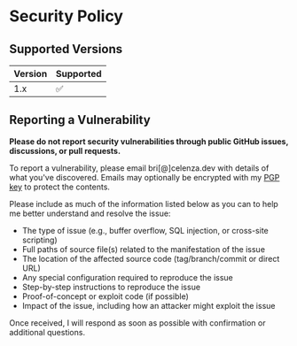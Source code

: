 # Security Policy

## Supported Versions

| Version | Supported          |
| ------- | ------------------ |
| 1.x   | :white_check_mark: |

## Reporting a Vulnerability

**Please do not report security vulnerabilities through public GitHub issues, discussions, or pull requests.**

To report a vulnerability, please email bri[@]celenza.dev with details of what you've discovered. Emails may optionally be encrypted with my [PGP key](https://celenza.dev/security/pgp-key) to protect the contents.

Please include as much of the information listed below as you can to help me better understand and resolve the issue:

  * The type of issue (e.g., buffer overflow, SQL injection, or cross-site scripting)
  * Full paths of source file(s) related to the manifestation of the issue
  * The location of the affected source code (tag/branch/commit or direct URL)
  * Any special configuration required to reproduce the issue
  * Step-by-step instructions to reproduce the issue
  * Proof-of-concept or exploit code (if possible)
  * Impact of the issue, including how an attacker might exploit the issue

Once received, I will respond as soon as possible with confirmation or additional questions.
